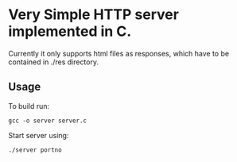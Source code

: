 # Very Simple HTTP server implemented in C.
Currently it only supports html files as responses, which have to be contained in ./res directory.

## Usage

To build run:
```
gcc -o server server.c
```

Start server using:
```
./server portno
```
